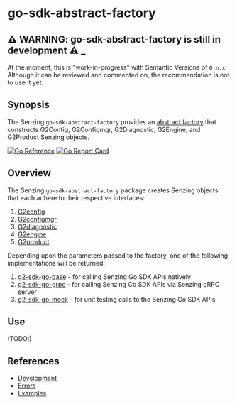 # go-sdk-abstract-factory

## :warning: WARNING: go-sdk-abstract-factory is still in development :warning: _

At the moment, this is "work-in-progress" with Semantic Versions of `0.n.x`.
Although it can be reviewed and commented on,
the recommendation is not to use it yet.

## Synopsis

The Senzing `go-sdk-abstract-factory` provides an
[abstract factory](https://en.wikipedia.org/wiki/Abstract_factory_pattern)
that constructs G2Config, G2Configmgr, G2Diagnostic, G2Engine, and G2Product Senzing objects.

[![Go Reference](https://pkg.go.dev/badge/github.com/senzing/go-sdk-abstract-factory.svg)](https://pkg.go.dev/github.com/senzing/go-sdk-abstract-factory)
[![Go Report Card](https://goreportcard.com/badge/github.com/senzing/go-sdk-abstract-factory)](https://goreportcard.com/report/github.com/senzing/go-sdk-abstract-factory)

## Overview

The Senzing `go-sdk-abstract-factory` package creates Senzing objects that each adhere to their respective interfaces:

1. [G2config](https://pkg.go.dev/github.com/senzing/g2-sdk-go/g2api#G2config)
1. [G2configmgr](https://pkg.go.dev/github.com/senzing/g2-sdk-go/g2api#G2configmgr)
1. [G2diagnostic](https://pkg.go.dev/github.com/senzing/g2-sdk-go/g2api#G2diagnostic)
1. [G2engine](https://pkg.go.dev/github.com/senzing/g2-sdk-go/g2api#G2engine)
1. [G2product](https://pkg.go.dev/github.com/senzing/g2-sdk-go/g2api#G2product)

Depending upon the parameters passed to the factory, one of the following implementations will be returned:

1. [g2-sdk-go-base](https://github.com/Senzing/g2-sdk-go-base) - for calling Senzing Go SDK APIs natively
1. [g2-sdk-go-grpc](https://github.com/Senzing/g2-sdk-go-grpc) - for calling Senzing Go SDK APIs via Senzing gRPC server
1. [g2-sdk-go-mock](https://github.com/Senzing/g2-sdk-go-mock) - for unit testing calls to the Senzing Go SDK APIs

## Use

(TODO:)

## References

- [Development](docs/development.md)
- [Errors](docs/errors.md)
- [Examples](docs/examples.md)
